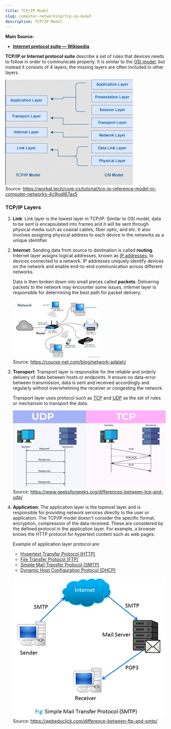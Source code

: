 ```yaml
---
title: TCP/IP Model
slug: computer-networking/tcp-ip-model
description: TCP/IP Model
---
```


**Main Source:**

- **[Internet protocol suite — Wikipedia](https://en.wikipedia.org/wiki/Internet_protocol_suite)**

**TCP/IP or Internet protocol suite** describe a set of rules that devices needs to follow in order to communicate properly. It is similar to the [OSI model](/cs-notes/computer-networking/osi-model), but instead it consists of 4 layers, the missing layers are often included in other layers.

![TCP/IP model combine layers in OSI model](./tcp-ip-model.png)  
Source: https://workat.tech/core-cs/tutorial/tcp-ip-reference-model-in-computer-networks-4c9jodl67ax5

### TCP/IP Layers

1. **Link**: Link layer is the lowest layer in TCP/IP. Similar to OSI model, data to be sent is encapsulated into frames and it will be sent through physical media such as coaxial cables, fiber optic, and etc. It also involves assigning physical address to each device in the networks as a unique identifier.

2. **Internet**: Sending data from source to destination is called **routing**. Internet layer assigns logical addresses, known as [IP addresses](/cs-notes/computer-networking/ip-address), to devices connected to a network. IP addresses uniquely identify devices on the network and enable end-to-end communication across different networks.

   Data is then broken down into small pieces called **packets**. Delivering packets to the network may encounter some issues, internet layer is responsible for determining the best path for packet delivery.

   ![A network of connected devices](./link-layer.jpeg)  
   Source: https://course-net.com/blog/network-adalah/

3. **Transport**: Transport layer is responsible for the reliable and orderly delivery of data between hosts or endpoints. It ensure no data-error between transmission, data is sent and received accordingly and regularly without overwhelming the receiver or congesting the network.

   Transport layer uses protocol such as [TCP](/cs-notes/computer-networking/tcp-protocol) and [UDP](/cs-notes/computer-networking/udp) as the set of rules or mechanism to transport the data.

   ![Comparison between TCP and UDP protocol](./transport-layer.png)  
   Source: https://www.geeksforgeeks.org/differences-between-tcp-and-udp/

4. **Application**: The application layer is the topmost layer and is responsible for providing network services directly to the user or application. The TCP/IP model doesn't consider the specific format, encryption, compression of the data received. These are considered by the defined protocol in the application layer. For example, a browser knows the HTTP protocol for hypertext content such as web pages.

   Example of application layer protocol are:

   - [Hypertext Transfer Protocol (HTTP)](/cs-notes/computer-networking/http-https#http)
   - [File Transfer Protocol (FTP)](/cs-notes/computer-networking/ftp)
   - [Simple Mail Transfer Protocol (SMTP)](/cs-notes/computer-networking/email-protocol#smtp)
   - [Dynamic Host Configuration Protocol (DHCP)](/cs-notes/computer-networking/dhcp)

   ![An example of application layer protocol: smtp](./application-layer.webp)  
   Source: https://webeduclick.com/difference-between-ftp-and-smtp/
